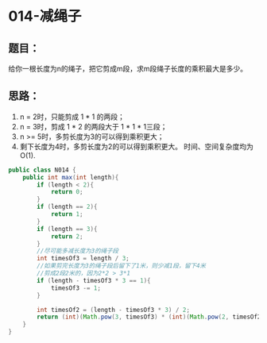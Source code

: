 # 014-减绳子
## 题目：
给你一根长度为n的绳子，把它剪成m段，求m段绳子长度的乘积最大是多少。

## 思路：
1. n = 2时，只能剪成 1 * 1 的两段；
2. n = 3时，剪成 1 * 2 的两段大于 1 * 1 * 1三段；
3. n >= 5时，多剪长度为3的可以得到乘积更大；
4. 剩下长度为4时，多剪长度为2的可以得到乘积更大。
时间、空间复杂度均为O(1).

```Java
public class N014 {
    public int max(int length){
        if (length < 2){
            return 0;
        }
        if (length == 2){
            return 1;
        }
        if (length == 3){
            return 2;
        }
        //尽可能多减长度为3的绳子段
        int timesOf3 = length / 3;
        //如果剪完长度为3的绳子段后留下了1米，则少减1段，留下4米
        //剪成2段2米的，因为2*2 > 3*1
        if (length - timesOf3 * 3 == 1){
            timesOf3 -= 1;
        }

        int timesOf2 = (length - timesOf3 * 3) / 2;
        return (int)(Math.pow(3, timesOf3) * (int)(Math.pow(2, timesOf2)));
    }
}
```
